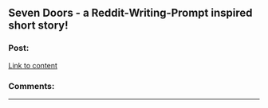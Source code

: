 ## Seven Doors - a Reddit-Writing-Prompt inspired short story!

### Post:

[Link to content]()

### Comments:

---

